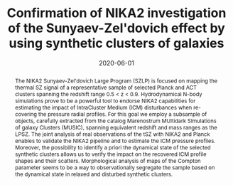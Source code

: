 ---
title: "Confirmation of NIKA2 investigation of the Sunyaev-Zel'dovich effect by using synthetic clusters of galaxies"
collection: "publications"
category: "co_procs"
permalink: /publications/2020EPJWC22800008D
link: https://ui.adsabs.harvard.edu/abs/2020EPJWC.22800008D/abstract
date: 2020-06-01
venue: "mm Universe @ NIKA2 - Observing the mm Universe with the NIKA2 Camera"
citation: "Ritacco, A., Adam, R., Ade, P., et al. (2020), mm Universe @ NIKA2 - Observing the mm Universe with the NIKA2 Camera, 228, 00022."
abstract: "The NIKA2 Sunyaev-Zel'dovich Large Program (SZLP) is focused on mapping the thermal SZ signal of a representative sample of selected Planck and ACT clusters spanning the redshift range 0.5 &lt; z &lt; 0.9. Hydrodynamical N-body simulations prove to be a powerful tool to endorse NIKA2 capabilities for estimating the impact of IntraCluster Medium (ICM) disturbances when re- covering the pressure radial profiles. For this goal we employ a subsample of objects, carefully extracted from the catalog Marenostrum MUltidark SImulations of galaxy Clusters (MUSIC), spanning equivalent redshift and mass ranges as the LPSZ. The joint analysis of real observations of the tSZ with NIKA2 and Planck enables to validate the NIKA2 pipeline and to estimate the ICM pressure profiles. Moreover, the possibility to identify a priori the dynamical state of the selected synthetic clusters allows us to verify the impact on the recovered ICM profile shapes and their scatters. Morphological analysis of maps of the Compton parameter seems to be a way to observationally segregate the sample based on the dynamical state in relaxed and disturbed synthetic clusters."
---